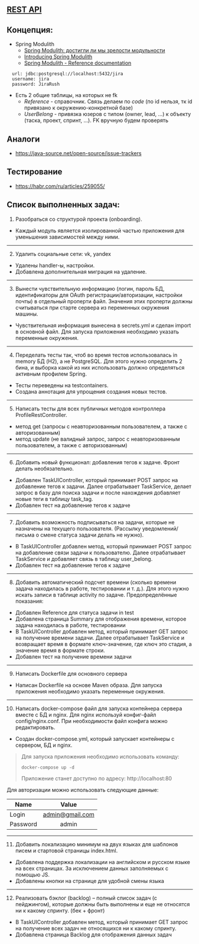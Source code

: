 ## [REST API](http://localhost:8080/doc)

## Концепция:
- Spring Modulith
  - [Spring Modulith: достигли ли мы зрелости модульности](https://habr.com/ru/post/701984/)
  - [Introducing Spring Modulith](https://spring.io/blog/2022/10/21/introducing-spring-modulith)
  - [Spring Modulith - Reference documentation](https://docs.spring.io/spring-modulith/docs/current-SNAPSHOT/reference/html/)

```
  url: jdbc:postgresql://localhost:5432/jira
  username: jira
  password: JiraRush
```
- Есть 2 общие таблицы, на которых не fk
  - _Reference_ - справочник. Связь делаем по _code_ (по id нельзя, тк id привязано к окружению-конкретной базе)
  - _UserBelong_ - привязка юзеров с типом (owner, lead, ...) к объекту (таска, проект, спринт, ...). FK вручную будем проверять

## Аналоги
- https://java-source.net/open-source/issue-trackers

## Тестирование
- https://habr.com/ru/articles/259055/

## Список выполненных задач:
1. Разобраться со структурой проекта (onboarding).

- Каждый модуль является изолированной частью приложения для уменьшения зависимостей между ними.
___
2. Удалить социальные сети: vk, yandex
  
- Удалены handler-ы, настройки. 
- Добавлена дополнительная миграция на удаление.
___
3. Вынести чувствительную информацию (логин, пароль БД, идентификаторы для OAuth регистрации/авторизации, настройки почты) в отдельный проперти файл. Значения этих проперти должны считываться при старте сервера из переменных окружения машины.

- Чувствительная информация вынесена в secrets.yml и сделан import в основной файл. Для запуска приложения необходимо указать переменные окружения.
___
4. Переделать тесты так, чтоб во время тестов использовалась in memory БД (H2), а не PostgreSQL. Для этого нужно определить 2 бина, и выборка какой из них использовать должно определяться активным профилем Spring.

- Тесты переведены на testcontainers. 
- Создана аннотация для упрощения создания новых тестов.
___
5. Написать тесты для всех публичных методов контроллера ProfileRestController.

- метод get (запросы с неавторизованным пользователем, а также с авторизованным)
- метод update (не валидный запрос, запрос с неавторизованным пользователем, а также с авторизованным)
___
6. Добавить новый функционал: добавления тегов к задаче. Фронт делать необязательно.

- Добавлен TaskUIController, который принимает POST запрос на добавление тегов к задачи. Далее отрабатывает TaskService, делает запрос в базу для поиска задачи и после нахождения добавляет новые теги в таблицу task_tag.
- Добавлен тест на добавление тегов к задаче
___
7. Добавить возможность подписываться на задачи, которые не назначены на текущего пользователя. (Рассылку уведомлений/письма о смене статуса задачи делать не нужно).

- В TaskUIController добавлен метод, который принимает POST запрос на добавление связи задачи к пользователю. Далее отрабатывает TaskService и добавляет связь в таблицу user_belong.
- Добавлен тест на добавление тегов к задаче
___
8. Добавить автоматический подсчет времени (сколько времени задача находилась в работе, тестировании и т. д.). Для этого нужно искать записи в таблице activity по задаче. Предопределённые показания:

- Добавлен Reference для статуса задачи in test
- Добавлена страница Summary для отображения времени, которое задача находилась в работе, тестировании
- В TaskUIController добавлен метод, который принимает GET запрос на получение времени задачи. Далее отрабатывает TaskService и возвращает время в формате ключ-значение, где ключ это стадия, а значение время в формате строки.
- Добавлен тест на получение времени задачи
___
9. Написать Dockerfile для основного сервера

- Написан Dockerfile на основе Maven образа. Для запуска приложения необходимо указать переменные окружения.
___
10. Написать docker-compose файл для запуска контейнера сервера вместе с БД и nginx. Для nginx используй конфиг-файл config/nginx.conf. При необходимости файл конфига можно редактировать.

- Создан docker-compose.yml, который запускает контейнеры с сервером, БД и nginx. 

> Для запуска приложения необходимо использовать команду:
>
> ```docker-compose up -d```
>
> Приложение станет доступно по адресу: http://localhost:80

Для авторизации можно использовать следующие данные:

| Name  | Value |
|-------|:-----:|
| Login | admin@gmail.com |
| Password | admin |
---
11. Добавить локализацию минимум на двух языках для шаблонов писем и стартовой страницы index.html.

- Добавлена поддержка локализации на английском и русском языке на всех страницах. За исключением данных заполняемых с помощью JS.
- Добавлены кнопки на странице для удобной смены языка
---
12. Реализовать бэклог (backlog) – полный список задач (с пейджингом), которые должны быть выполнены и еще не относятся ни к какому спринту. (бек + фронт)

- В TaskUIController добавлен метод, который принимает GET запрос на получение всех задач не относящихся ни к какому спринту.
- Добавлена страница Backlog для отображения данных задач

